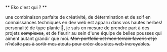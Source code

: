 ** Eko c'est qui ? **
                <p>
                une combinaison parfaite de créativité, de détermination et de soif en connaissances techniques en dev web est apparu dans vos hautes herbes!
                personalité de type plante 🌿, je suis en mesure de prendre part à des projets <s>complexes</s>, et de fleurir au sein d'une équipe de belles pousses qui aiment autant grandir que moi. 
                <s>Mon portfolio est mon terrain favoris et je n'hésite pas à sortir mes atouts pour créer des sites web incroyables.</s> 
                </p>
				<br>
